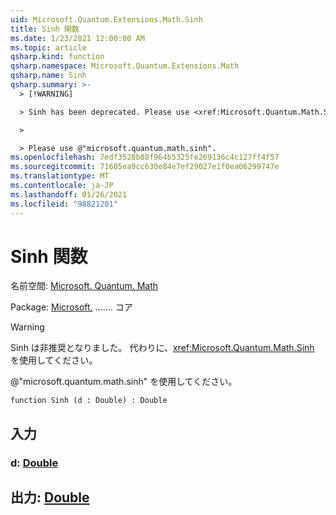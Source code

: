```yaml
---
uid: Microsoft.Quantum.Extensions.Math.Sinh
title: Sinh 関数
ms.date: 1/23/2021 12:00:00 AM
ms.topic: article
qsharp.kind: function
qsharp.namespace: Microsoft.Quantum.Extensions.Math
qsharp.name: Sinh
qsharp.summary: >-
  > [!WARNING]

  > Sinh has been deprecated. Please use <xref:Microsoft.Quantum.Math.Sinh> instead.

  >

  > Please use @"microsoft.quantum.math.sinh".
ms.openlocfilehash: 7edf3528b88f964b5325fe269136c4c127ff4f57
ms.sourcegitcommit: 71605ea9cc630e84e7ef29027e1f0ea06299747e
ms.translationtype: MT
ms.contentlocale: ja-JP
ms.lasthandoff: 01/26/2021
ms.locfileid: "98821201"
---
```

# <a name="sinh-function"></a>Sinh 関数

名前空間: [Microsoft. Quantum. Math](xref:Microsoft.Quantum.Extensions.Math)

Package: [Microsoft.](https://nuget.org/packages/Microsoft.Quantum.QSharp.Core) ....... コア


> [!WARNING]
> Sinh は非推奨となりました。 代わりに、<xref:Microsoft.Quantum.Math.Sinh> を使用してください。
>
> @"microsoft.quantum.math.sinh" を使用してください。



```qsharp
function Sinh (d : Double) : Double
```


## <a name="input"></a>入力

### <a name="d--double"></a>d: [Double](xref:microsoft.quantum.lang-ref.double)





## <a name="output--double"></a>出力: [Double](xref:microsoft.quantum.lang-ref.double)

